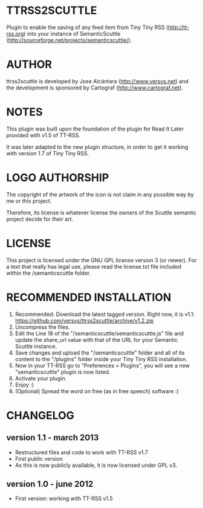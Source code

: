 TTRSS2SCUTTLE
=============

Plugin to enable the saving of any feed item from Tiny Tiny RSS (http://tt-rss.org) into your instance of SemanticScuttle (http://sourceforge.net/projects/semanticscuttle/).

AUTHOR
======
ttrss2scuttle is developed by Jose Alcántara (http://www.versvs.net) and the development is sponsored by Cartograf (http://www.cartograf.net).


NOTES
=====

This plugin was built upon the foundation of the plugin for Read It Later provided with v1.5 of TT-RSS.

It was later adapted to the new plugin structure, in order to get it working with version 1.7 of Tiny Tiny RSS.


LOGO AUTHORSHIP
===============
The copyright of the artwork of the icon is not claim in any possible way by me or this project.

Therefore, its license is whatever license the owners of the Scuttle semantic project decide for their art.


LICENSE
=======
This project is licensed under the GNU GPL license version 3 (or newer). For a text that really has legal use, please read the license.txt file included within the /semanticscuttle folder.



RECOMMENDED INSTALLATION
========================
1. Recommended: Download the latest tagged version. Right now, it is v1.1: https://github.com/versvs/ttrss2scuttle/archive/v1.2.zip
2. Uncompress the files.
3. Edit the Line 18 of the "/semanticscuttle/semanticscuttle.js" file and update the share_url value with that of the URL for your Semantic Scuttle instance.
4. Save changes and upload the "/semanticscuttle" folder and all of its content to the "/plugins" folder inside your Tiny Tiny RSS installation.
5. Now in your TT-RSS go to "Preferences > Plugins", you will see a new "semanticscuttle" plugin is now listed.
6. Activate your plugin.
7. Enjoy :)
8. (Optional) Spread the word on free (as in free speech) software :)



CHANGELOG
=========

version 1.1 - march 2013
------------------------
* Restructured files and code to work with TT-RSS v1.7
* First public version
* As this is now publicly available, it is now licensed under GPL v3.


version 1.0 - june 2012
-----------------------
* First version: working with TT-RSS v1.5

